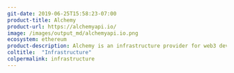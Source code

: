 ```yaml
---
git-date: 2019-06-25T15:58:23-07:00
product-title: Alchemy
product-url: https://alchemyapi.io/
image: /images/output_md/alchemyapi.io.png
ecosystem: ethereum
product-description: Alchemy is an infrastructure provider for web3 developers interacting with Ethereum blockchain.   
coltitle:  "Infrastructure"
colpermalink: infrastructure
---
```

